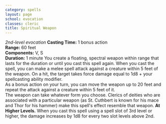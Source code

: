 ```yaml
---
category: spells
layout: page
school: evocation
classes: cleric
title: Spiritual Weapon 
---
```

_2nd-level evocation_ 
**Casting Time:** 1 bonus action    
**Range:** 60 feet    
**Components:** V, S    
**Duration:** 1 minute 
You create a floating, spectral weapon within range that lasts for the duration or until you cast this spell again. When you cast the spell, you can make a melee spell attack against a creature within 5 feet of the weapon. On a hit, the target takes force damage equal to 1d8 + your spellcasting ability modifier.    
As a bonus action on your turn, you can move the weapon up to 20 feet and repeat the attack against a creature within 5 feet of it.    
The weapon can take whatever form you choose. Clerics of deities who are associated with a particular weapon (as St. Cuthbert is known for his mace and Thor for his hammer) make this spell's effect resemble that weapon. 
**At Higher Levels.** When you cast this spell using a spell slot of 3rd level or higher, the damage increases by 1d8 for every two slot levels above 2nd. 